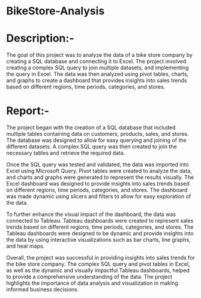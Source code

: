 # BikeStore-Analysis

# Description:-

The goal of this project was to analyze the data of a bike store company by creating a SQL database and connecting it to Excel. The project involved creating a complex SQL query to join multiple datasets, and implementing the query in Excel. The data was then analyzed using pivot tables, charts, and graphs to create a dashboard that provides insights into sales trends based on different regions, time periods, categories, and stores.

# Report:-

The project began with the creation of a SQL database that included multiple tables containing data on customers, products, sales, and stores. The database was designed to allow for easy querying and joining of the different datasets. A complex SQL query was then created to join the necessary tables and retrieve the required data.

Once the SQL query was tested and validated, the data was imported into Excel using Microsoft Query. Pivot tables were created to analyze the data, and charts and graphs were generated to represent the results visually. The Excel dashboard was designed to provide insights into sales trends based on different regions, time periods, categories, and stores. The dashboard was made dynamic using slicers and filters to allow for easy exploration of the data.

To further enhance the visual impact of the dashboard, the data was connected to Tableau. Tableau dashboards were created to represent sales trends based on different regions, time periods, categories, and stores. The Tableau dashboards were designed to be dynamic and provide insights into the data by using interactive visualizations such as bar charts, line graphs, and heat maps.

Overall, the project was successful in providing insights into sales trends for the bike store company. The complex SQL query and pivot tables in Excel, as well as the dynamic and visually impactful Tableau dashboards, helped to provide a comprehensive understanding of the data. The project highlights the importance of data analysis and visualization in making informed business decisions.










